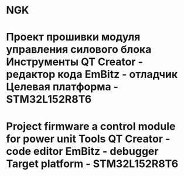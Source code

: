# NGK
Проект прошивки модуля управления силового блока
Инструменты 
QT Creator - редактор кода
EmBitz - отладчик
Целевая платформа - STM32L152R8T6
=========================================================
Project firmware a control module for  power unit
Tools
QT Creator - code editor
EmBitz - debugger
Target platform - STM32L152R8T6
=========================================================
